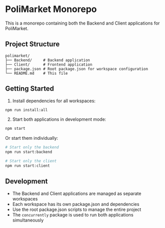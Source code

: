 # PoliMarket Monorepo

This is a monorepo containing both the Backend and Client applications for PoliMarket.

## Project Structure

```
polimarket/
├── Backend/     # Backend application
├── Client/      # Frontend application
├── package.json # Root package.json for workspace configuration
└── README.md    # This file
```

## Getting Started

1. Install dependencies for all workspaces:
```bash
npm run install:all
```

2. Start both applications in development mode:
```bash
npm start
```

Or start them individually:
```bash
# Start only the backend
npm run start:backend

# Start only the client
npm run start:client
```

## Development

- The Backend and Client applications are managed as separate workspaces
- Each workspace has its own package.json and dependencies
- Use the root package.json scripts to manage the entire project
- The `concurrently` package is used to run both applications simultaneously 